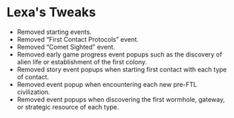 # Lexa's Tweaks

* Removed starting events.
* Removed “First Contact Protocols” event.
* Removed “Comet Sighted” event.
* Removed early game progress event popups such as the discovery of alien life
  or establishment of the first colony.
* Removed story event popups when starting first contact with each type of
  contact.
* Removed event popup when encountering each new pre-FTL civilization.
* Removed event popups when discovering the first wormhole, gateway, or
  strategic resource of each type.